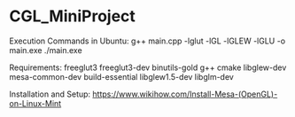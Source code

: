 # CGL_MiniProject

Execution Commands in Ubuntu:
    g++ main.cpp -lglut -lGL -lGLEW -lGLU -o main.exe
    ./main.exe

Requirements:
    freeglut3
    freeglut3-dev
    binutils-gold
    g++
    cmake
    libglew-dev
    mesa-common-dev
    build-essential
    libglew1.5-dev
    libglm-dev

Installation and Setup: 
    https://www.wikihow.com/Install-Mesa-(OpenGL)-on-Linux-Mint
